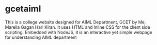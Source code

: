 # gcetaiml
This is a college website designed for AIML Department, GCET by Me, Marella Gagan Hari Kiran. It uses HTML and Inline CSS for the client side scripting. Embedded with NodeJS, it is an interactive yet simple webpage for understanding AIML department
